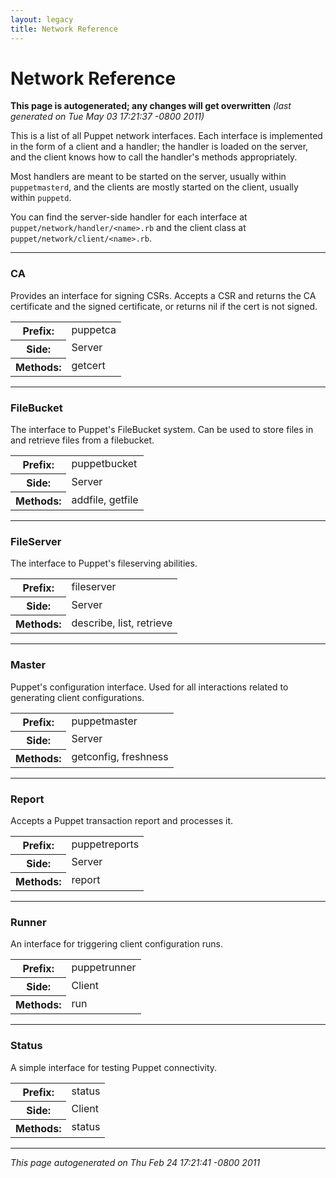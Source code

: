 ```yaml
---
layout: legacy
title: Network Reference
---
```



Network Reference
=====


<p><strong>This page is autogenerated; any changes will get overwritten</strong> <em>(last generated on Tue May 03 17:21:37 -0800 2011)</em></p>

<p>This is a list of all Puppet network interfaces.  Each interface is
implemented in the form of a client and a handler; the handler is loaded
on the server, and the client knows how to call the handler's methods
appropriately.</p>
<p>Most handlers are meant to be started on the server, usually within
<code>puppetmasterd</code>, and the clients are mostly started on the client,
usually within <code>puppetd</code>.</p>
<p>You can find the server-side handler for each interface at
<code>puppet/network/handler/&lt;name&gt;.rb</code> and the client class at
<code>puppet/network/client/&lt;name&gt;.rb</code>.</p>

----------------

### CA

<p>Provides an interface for signing CSRs.  Accepts a CSR and returns
the CA certificate and the signed certificate, or returns nil if
the cert is not signed.</p>
<table frame="void" rules="none">
<col />
<col />
<tbody valign="top">
<tr><th>Prefix:</th><td>puppetca</td>
</tr>
<tr><th>Side:</th><td>Server</td>
</tr>
<tr><th>Methods:</th><td>getcert</td>
</tr>
</tbody>
</table>


----------------

### FileBucket

<p>The interface to Puppet's FileBucket system.  Can be used to store
files in and retrieve files from a filebucket.</p>
<table frame="void" rules="none">
<col />
<col />
<tbody valign="top">
<tr><th>Prefix:</th><td>puppetbucket</td>
</tr>
<tr><th>Side:</th><td>Server</td>
</tr>
<tr><th>Methods:</th><td>addfile, getfile</td>
</tr>
</tbody>
</table>


----------------

### FileServer

<p>The interface to Puppet's fileserving abilities.</p>
<table frame="void" rules="none">
<col />
<col />
<tbody valign="top">
<tr><th>Prefix:</th><td>fileserver</td>
</tr>
<tr><th>Side:</th><td>Server</td>
</tr>
<tr><th>Methods:</th><td>describe, list, retrieve</td>
</tr>
</tbody>
</table>


----------------

### Master

<p>Puppet's configuration interface.  Used for all interactions related to
generating client configurations.</p>
<table frame="void" rules="none">
<col />
<col />
<tbody valign="top">
<tr><th>Prefix:</th><td>puppetmaster</td>
</tr>
<tr><th>Side:</th><td>Server</td>
</tr>
<tr><th>Methods:</th><td>getconfig, freshness</td>
</tr>
</tbody>
</table>


----------------

### Report

<p>Accepts a Puppet transaction report and processes it.</p>
<table frame="void" rules="none">
<col />
<col />
<tbody valign="top">
<tr><th>Prefix:</th><td>puppetreports</td>
</tr>
<tr><th>Side:</th><td>Server</td>
</tr>
<tr><th>Methods:</th><td>report</td>
</tr>
</tbody>
</table>


----------------

### Runner

<p>An interface for triggering client configuration runs.</p>
<table frame="void" rules="none">
<col />
<col />
<tbody valign="top">
<tr><th>Prefix:</th><td>puppetrunner</td>
</tr>
<tr><th>Side:</th><td>Client</td>
</tr>
<tr><th>Methods:</th><td>run</td>
</tr>
</tbody>
</table>


----------------

### Status

<p>A simple interface for testing Puppet connectivity.</p>
<table frame="void" rules="none">
<col />
<col />
<tbody valign="top">
<tr><th>Prefix:</th><td>status</td>
</tr>
<tr><th>Side:</th><td>Client</td>
</tr>
<tr><th>Methods:</th><td>status</td>
</tr>
</tbody>
</table>
<hr />
<p><em>This page autogenerated on Thu Feb 24 17:21:41 -0800 2011</em></p>




